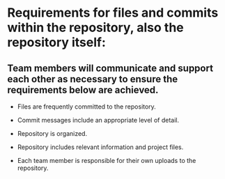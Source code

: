 # Requirements for files and commits within the repository, also the repository itself: 

## Team members will communicate and support each other as necessary to ensure the requirements below are achieved.

- Files are frequently committed to the repository. 

- Commit messages include an appropriate level of detail. 

- Repository is organized. 

- Repository includes relevant information and project files. 

- Each team member is responsible for their own uploads to the repository. 
